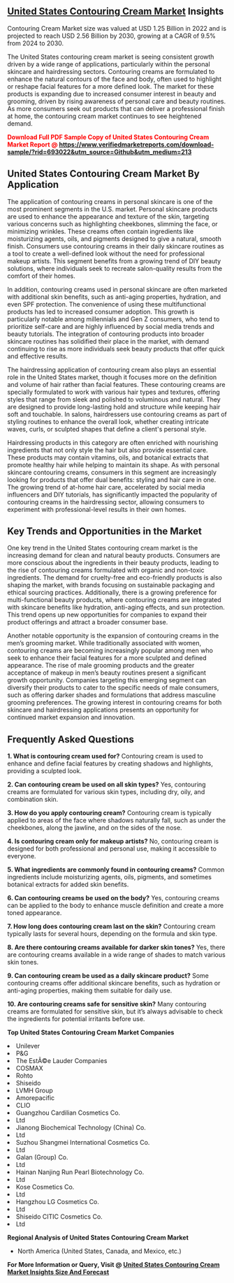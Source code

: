 <h2><a href="https://www.verifiedmarketreports.com/download-sample/?rid=693022&amp;utm_source=Github&amp;utm_medium=213" target="_blank">United States Contouring Cream Market</a> Insights</h2><p>Contouring Cream Market size was valued at USD 1.25 Billion in 2022 and is projected to reach USD 2.56 Billion by 2030, growing at a CAGR of 9.5% from 2024 to 2030.</p><p><p>The United States contouring cream market is seeing consistent growth driven by a wide range of applications, particularly within the personal skincare and hairdressing sectors. Contouring creams are formulated to enhance the natural contours of the face and body, often used to highlight or reshape facial features for a more defined look. The market for these products is expanding due to increased consumer interest in beauty and grooming, driven by rising awareness of personal care and beauty routines. As more consumers seek out products that can deliver a professional finish at home, the contouring cream market continues to see heightened demand.</p><p><strong><p><span class=""><span style="color: #ff0000;"><strong>Download Full PDF Sample Copy of United States Contouring Cream Market Report</strong> @ </span><a href="https://www.verifiedmarketreports.com/download-sample/?rid=693022&amp;utm_source=Github&amp;utm_medium=213" target="_blank">https://www.verifiedmarketreports.com/download-sample/?rid=693022&amp;utm_source=Github&amp;utm_medium=213</a></span></p></strong></p><h2>United States Contouring Cream Market By Application</h2><p>The application of contouring creams in personal skincare is one of the most prominent segments in the U.S. market. Personal skincare products are used to enhance the appearance and texture of the skin, targeting various concerns such as highlighting cheekbones, slimming the face, or minimizing wrinkles. These creams often contain ingredients like moisturizing agents, oils, and pigments designed to give a natural, smooth finish. Consumers use contouring creams in their daily skincare routines as a tool to create a well-defined look without the need for professional makeup artists. This segment benefits from a growing trend of DIY beauty solutions, where individuals seek to recreate salon-quality results from the comfort of their homes.</p><p>In addition, contouring creams used in personal skincare are often marketed with additional skin benefits, such as anti-aging properties, hydration, and even SPF protection. The convenience of using these multifunctional products has led to increased consumer adoption. This growth is particularly notable among millennials and Gen Z consumers, who tend to prioritize self-care and are highly influenced by social media trends and beauty tutorials. The integration of contouring products into broader skincare routines has solidified their place in the market, with demand continuing to rise as more individuals seek beauty products that offer quick and effective results.</p><p>The hairdressing application of contouring cream also plays an essential role in the United States market, though it focuses more on the definition and volume of hair rather than facial features. These contouring creams are specially formulated to work with various hair types and textures, offering styles that range from sleek and polished to voluminous and natural. They are designed to provide long-lasting hold and structure while keeping hair soft and touchable. In salons, hairdressers use contouring creams as part of styling routines to enhance the overall look, whether creating intricate waves, curls, or sculpted shapes that define a client's personal style.</p><p>Hairdressing products in this category are often enriched with nourishing ingredients that not only style the hair but also provide essential care. These products may contain vitamins, oils, and botanical extracts that promote healthy hair while helping to maintain its shape. As with personal skincare contouring creams, consumers in this segment are increasingly looking for products that offer dual benefits: styling and hair care in one. The growing trend of at-home hair care, accelerated by social media influencers and DIY tutorials, has significantly impacted the popularity of contouring creams in the hairdressing sector, allowing consumers to experiment with professional-level results in their own homes.</p><h2>Key Trends and Opportunities in the Market</h2><p>One key trend in the United States contouring cream market is the increasing demand for clean and natural beauty products. Consumers are more conscious about the ingredients in their beauty products, leading to the rise of contouring creams formulated with organic and non-toxic ingredients. The demand for cruelty-free and eco-friendly products is also shaping the market, with brands focusing on sustainable packaging and ethical sourcing practices. Additionally, there is a growing preference for multi-functional beauty products, where contouring creams are integrated with skincare benefits like hydration, anti-aging effects, and sun protection. This trend opens up new opportunities for companies to expand their product offerings and attract a broader consumer base.</p><p>Another notable opportunity is the expansion of contouring creams in the men’s grooming market. While traditionally associated with women, contouring creams are becoming increasingly popular among men who seek to enhance their facial features for a more sculpted and defined appearance. The rise of male grooming products and the greater acceptance of makeup in men’s beauty routines present a significant growth opportunity. Companies targeting this emerging segment can diversify their products to cater to the specific needs of male consumers, such as offering darker shades and formulations that address masculine grooming preferences. The growing interest in contouring creams for both skincare and hairdressing applications presents an opportunity for continued market expansion and innovation.</p><h2>Frequently Asked Questions</h2><p><strong>1. What is contouring cream used for?</strong> Contouring cream is used to enhance and define facial features by creating shadows and highlights, providing a sculpted look.</p><p><strong>2. Can contouring cream be used on all skin types?</strong> Yes, contouring creams are formulated for various skin types, including dry, oily, and combination skin.</p><p><strong>3. How do you apply contouring cream?</strong> Contouring cream is typically applied to areas of the face where shadows naturally fall, such as under the cheekbones, along the jawline, and on the sides of the nose.</p><p><strong>4. Is contouring cream only for makeup artists?</strong> No, contouring cream is designed for both professional and personal use, making it accessible to everyone.</p><p><strong>5. What ingredients are commonly found in contouring creams?</strong> Common ingredients include moisturizing agents, oils, pigments, and sometimes botanical extracts for added skin benefits.</p><p><strong>6. Can contouring creams be used on the body?</strong> Yes, contouring creams can be applied to the body to enhance muscle definition and create a more toned appearance.</p><p><strong>7. How long does contouring cream last on the skin?</strong> Contouring cream typically lasts for several hours, depending on the formula and skin type.</p><p><strong>8. Are there contouring creams available for darker skin tones?</strong> Yes, there are contouring creams available in a wide range of shades to match various skin tones.</p><p><strong>9. Can contouring cream be used as a daily skincare product?</strong> Some contouring creams offer additional skincare benefits, such as hydration or anti-aging properties, making them suitable for daily use.</p><p><strong>10. Are contouring creams safe for sensitive skin?</strong> Many contouring creams are formulated for sensitive skin, but it’s always advisable to check the ingredients for potential irritants before use.</p></p><p><strong>Top United States Contouring Cream Market Companies</strong></p><div data-test-id=""><p><li>Unilever</li><li> P&G</li><li> The EstÃ©e Lauder Companies</li><li> COSMAX</li><li> Rohto</li><li> Shiseido</li><li> LVMH Group</li><li> Amorepacific</li><li> CLIO</li><li> Guangzhou Cardilian Cosmetics Co.</li><li> Ltd</li><li> Jianong Biochemical Technology (China) Co.</li><li> Ltd</li><li> Suzhou Shangmei International Cosmetics Co.</li><li> Ltd</li><li> Galan (Group) Co.</li><li> Ltd</li><li> Hainan Nanjing Run Pearl Biotechnology Co.</li><li> Ltd</li><li> Kose Cosmetics Co.</li><li> Ltd</li><li> Hangzhou LG Cosmetics Co.</li><li> Ltd</li><li> Shiseido CITIC Cosmetics Co.</li><li> Ltd</li></p><div><strong>Regional Analysis of&nbsp;United States Contouring Cream Market</strong></div><ul><li dir="ltr"><p dir="ltr">North America&nbsp;(United States, Canada, and Mexico, etc.)</p></li></ul><p><strong>For More Information or Query, Visit @&nbsp;</strong><strong><a href="https://www.verifiedmarketreports.com/product/contouring-cream-market/?utm_source=Github&amp;utm_medium=213" target="_blank">United States Contouring Cream Market Insights Size And Forecast</a></strong></p></div>
